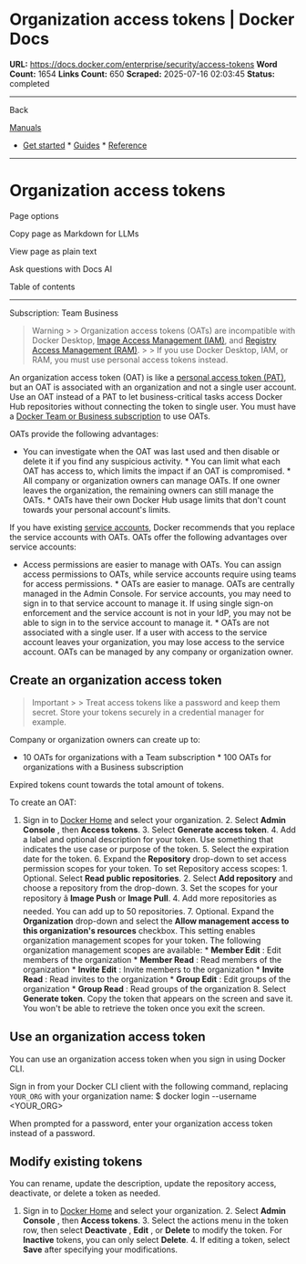 # Organization access tokens | Docker Docs

**URL:** https://docs.docker.com/enterprise/security/access-tokens
**Word Count:** 1654
**Links Count:** 650
**Scraped:** 2025-07-16 02:03:45
**Status:** completed

---

Back

[Manuals](https://docs.docker.com/manuals/)

  * [Get started](https://docs.docker.com/get-started/)   * [Guides](https://docs.docker.com/guides/)   * [Reference](https://docs.docker.com/reference/)

* * *

# Organization access tokens

Page options

Copy page as Markdown for LLMs

View page as plain text

Ask questions with Docs AI

Table of contents

* * *

Subscription: Team Business

> Warning >  > Organization access tokens \(OATs\) are incompatible with Docker Desktop, [Image Access Management \(IAM\)](https://docs.docker.com/enterprise/security/hardened-desktop/image-access-management/), and [Registry Access Management \(RAM\)](https://docs.docker.com/enterprise/security/hardened-desktop/registry-access-management/). >  > If you use Docker Desktop, IAM, or RAM, you must use personal access tokens instead.

An organization access token \(OAT\) is like a [personal access token \(PAT\)](https://docs.docker.com/security/for-developers/access-tokens/), but an OAT is associated with an organization and not a single user account. Use an OAT instead of a PAT to let business-critical tasks access Docker Hub repositories without connecting the token to single user. You must have a [Docker Team or Business subscription](https://docs.docker.com/subscription/core-subscription/details/) to use OATs.

OATs provide the following advantages:

  * You can investigate when the OAT was last used and then disable or delete it if you find any suspicious activity.   * You can limit what each OAT has access to, which limits the impact if an OAT is compromised.   * All company or organization owners can manage OATs. If one owner leaves the organization, the remaining owners can still manage the OATs.   * OATs have their own Docker Hub usage limits that don't count towards your personal account's limits.

If you have existing [service accounts](https://docs.docker.com/docker-hub/service-accounts/), Docker recommends that you replace the service accounts with OATs. OATs offer the following advantages over service accounts:

  * Access permissions are easier to manage with OATs. You can assign access permissions to OATs, while service accounts require using teams for access permissions.   * OATs are easier to manage. OATs are centrally managed in the Admin Console. For service accounts, you may need to sign in to that service account to manage it. If using single sign-on enforcement and the service account is not in your IdP, you may not be able to sign in to the service account to manage it.   * OATs are not associated with a single user. If a user with access to the service account leaves your organization, you may lose access to the service account. OATs can be managed by any company or organization owner.

## Create an organization access token

> Important >  > Treat access tokens like a password and keep them secret. Store your tokens securely in a credential manager for example.

Company or organization owners can create up to:

  * 10 OATs for organizations with a Team subscription   * 100 OATs for organizations with a Business subscription

Expired tokens count towards the total amount of tokens.

To create an OAT:

  1. Sign in to [Docker Home](https://app.docker.com/) and select your organization.   2. Select **Admin Console** , then **Access tokens**.   3. Select **Generate access token**.   4. Add a label and optional description for your token. Use something that indicates the use case or purpose of the token.   5. Select the expiration date for the token.   6. Expand the **Repository** drop-down to set access permission scopes for your token. To set Repository access scopes:      1. Optional. Select **Read public repositories**.      2. Select **Add repository** and choose a repository from the drop-down.      3. Set the scopes for your repository â **Image Push** or **Image Pull**.      4. Add more repositories as needed. You can add up to 50 repositories.   7. Optional. Expand the **Organization** drop-down and select the **Allow management access to this organization's resources** checkbox. This setting enables organization management scopes for your token. The following organization management scopes are available:      * **Member Edit** : Edit members of the organization      * **Member Read** : Read members of the organization      * **Invite Edit** : Invite members to the organization      * **Invite Read** : Read invites to the organization      * **Group Edit** : Edit groups of the organization      * **Group Read** : Read groups of the organization   8. Select **Generate token**. Copy the token that appears on the screen and save it. You won't be able to retrieve the token once you exit the screen.

## Use an organization access token

You can use an organization access token when you sign in using Docker CLI.

Sign in from your Docker CLI client with the following command, replacing `YOUR_ORG` with your organization name:               $ docker login --username <YOUR_ORG>     

When prompted for a password, enter your organization access token instead of a password.

## Modify existing tokens

You can rename, update the description, update the repository access, deactivate, or delete a token as needed.

  1. Sign in to [Docker Home](https://app.docker.com/) and select your organization.   2. Select **Admin Console** , then **Access tokens**.   3. Select the actions menu in the token row, then select **Deactivate** , **Edit** , or **Delete** to modify the token. For **Inactive** tokens, you can only select **Delete**.   4. If editing a token, select **Save** after specifying your modifications.